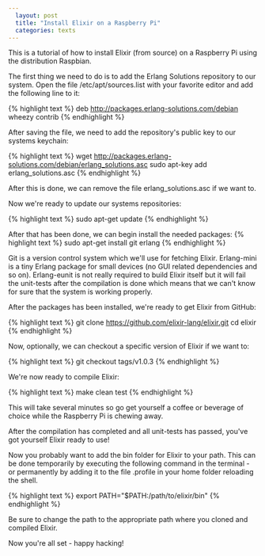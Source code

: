 ```yaml
---
  layout: post
  title: "Install Elixir on a Raspberry Pi"
  categories: texts
---
```


This is a tutorial of how to install Elixir (from source) on a Raspberry Pi using the distribution Raspbian.

The first thing we need to do is to add the Erlang Solutions repository to our system. Open the file /etc/apt/sources.list with your favorite editor and add the following line to it:

{% highlight text %}
deb http://packages.erlang-solutions.com/debian wheezy contrib
{% endhighlight %}

After saving the file, we need to add the repository's public key to our systems keychain:

{% highlight text %}
wget http://packages.erlang-solutions.com/debian/erlang_solutions.asc
sudo apt-key add erlang_solutions.asc
{% endhighlight %}

After this is done, we can remove the file erlang_solutions.asc if we want to.

Now we're ready to update our systems repositories:

{% highlight text %}
sudo apt-get update
{% endhighlight %}

After that has been done, we can begin install the needed packages:
{% highlight text %}
sudo apt-get install git erlang
{% endhighlight %}

Git is a version control system which we'll use for fetching Elixir. Erlang-mini is a tiny Erlang package for small devices (no GUI related dependencies and so on). Erlang-eunit is not really required to build Elixir itself but it will fail the unit-tests after the compilation is done which means that we can't know for sure that the system is working properly.

After the packages has been installed, we're ready to get Elixir from GitHub:

{% highlight text %}
git clone https://github.com/elixir-lang/elixir.git
cd elixir
{% endhighlight %}

Now, optionally, we can checkout a specific version of Elixir if we want to:

{% highlight text %}
git checkout tags/v1.0.3
{% endhighlight %}

We're now ready to compile Elixir:

{% highlight text %}
make clean test
{% endhighlight %}

This will take several minutes so go get yourself a coffee or beverage of choice while the Raspberry Pi is chewing away.

After the compilation has completed and all unit-tests has passed, you've got yourself Elixir ready to use!

Now you probably want to add the bin folder for Elixir to your path. This can be done temporarily by executing the following command in the terminal - or permanently by adding it to the file .profile in your home folder reloading the shell.

{% highlight text %}
export PATH="$PATH:/path/to/elixir/bin"
{% endhighlight %}

Be sure to change the path to the appropriate path where you cloned and compiled Elixir.

Now you're all set - happy hacking!
